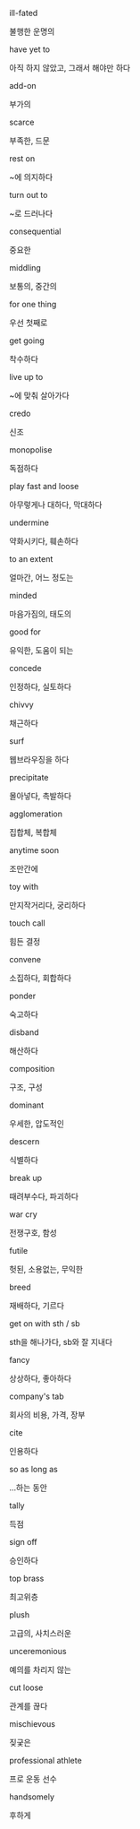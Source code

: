 ill-fated

불행한 운명의

have yet to

아직 하지 않았고, 그래서 해야만 하다

add-on

부가의

scarce

부족한, 드문

rest on

~에 의지하다

turn out to

~로 드러나다

consequential

중요한

middling

보통의, 중간의

for one thing

우선 첫째로

get going

착수하다

live up to

~에 맞춰 살아가다

credo

신조

monopolise

독점하다

play fast and loose

아무렇게나 대하다, 막대하다

undermine

약화시키다, 훼손하다

to an extent

얼마간, 어느 정도는

minded

마음가짐의, 태도의

good for

유익한, 도움이 되는

concede

인정하다, 실토하다

chivvy

채근하다

surf

웹브라우징을 하다

precipitate

몰아넣다, 촉발하다

agglomeration

집합체, 복합체

anytime soon

조만간에

toy with

만지작거리다, 궁리하다

touch call

힘든 결정

convene

소집하다, 회합하다

ponder

숙고하다

disband

해산하다

composition 

구조, 구성

dominant

우세한, 압도적인

descern

식별하다

break up

때려부수다, 파괴하다

war cry

전쟁구호, 함성

futile

헛된, 소용없는, 무익한

breed

재배하다, 기르다

get on with sth / sb

sth을 해나가다, sb와 잘 지내다

fancy

상상하다, 좋아하다

company's tab

회사의 비용, 가격, 장부

cite

인용하다

so as long as

...하는 동안

tally

득점

sign off

승인하다

top brass

최고위층

plush

고급의, 사치스러운

unceremonious

예의를 차리지 않는

cut loose

관계를 끊다

mischievous

짖궂은

professional athlete

프로 운동 선수

handsomely

후하게